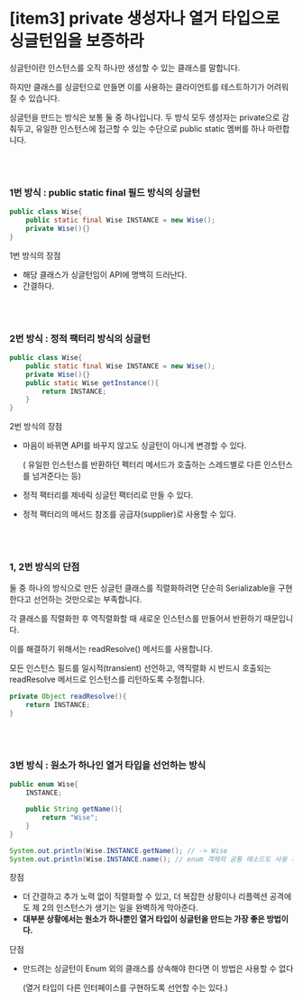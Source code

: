 # [item3] private 생성자나 열거 타입으로 싱글턴임을 보증하라



싱글턴이란 인스턴스를 오직 하나만 생성할 수 있는 클래스를 말합니다.

하지만 클래스를 싱글턴으로 만들면 이를 사용하는 클라이언트를 테스트하기가 어려워 질 수 있습니다.

싱글턴을 만드는 방식은 보통 둘 중 하나입니다. 두 방식 모두 생성자는 private으로 감춰두고, 유일한 인스턴스에 접근할 수 있는 수단으로 public static 멤버를 하나 마련합니다.

<br>
<br>

### 1번 방식 : public static final 필드 방식의 싱글턴

```java
public class Wise{
	public static final Wise INSTANCE = new Wise();
	private Wise(){}
}
```

1번 방식의 장점

- 해당 클래스가 싱글턴임이 API에 명백히 드러난다.
- 간결하다.

<br>
<br>

### 2번 방식 : 정적 팩터리 방식의 싱글턴

```java
public class Wise{
	public static final Wise INSTANCE = new Wise();
	private Wise(){}
	public static Wise getInstance(){
		return INSTANCE;
	}
}
```

2번 방식의 장점

- 마음이 바뀌면 API를 바꾸지 않고도 싱글턴이 아니게 변경할 수 있다.
    
    ( 유일한 인스턴스를 반환하던 펙터리 메서드가 호출하는 스레드별로 다른 인스턴스를 넘겨준다는 등)
    
- 정적 팩터리를 제네릭 싱글턴 팩터리로 만들 수 있다.
- 정적 팩터리의 메서드 참조를 공급자(supplier)로 사용할 수 있다.

<br>
<br>

### 1, 2번 방식의 단점

둘 중 하나의 방식으로 만든 싱글턴 클래스를 직렬화하려면 단순히 Serializable을 구현한다고 선언하는 것만으로는 부족합니다. 

각 클래스를 직렬화한 후 역직렬화할 때 새로운 인스턴스를 만들어서 반환하기 때문입니다.

이를 해결하기 위해서는 readResolve() 메서드를 사용합니다.

모든 인스턴스 필드를 일시적(transient) 선언하고, 역직렬화 시 반드시 호출되는 readResolve 메서드로 인스턴스를 리턴하도록 수정합니다.

```java
private Object readResolve(){
	return INSTANCE;
}
```

<br>
<br>

### 3번 방식 : 원소가 하나인 열거 타입을 선언하는 방식

```java
public enum Wise{
	INSTANCE;

	public String getName(){
		return "Wise";
	}
}
```

```java
System.out.println(Wise.INSTANCE.getName(); // -> Wise
System.out.println(Wise.INSTANCE.name(); // enum 객체의 공통 메소드도 사용 가능 -> INSTANCE
```

장점

- 더 간결하고 추가 노력 없이 직렬화할 수 있고, 더 복잡한 상황이나 리플렉션 공격에도 제 2의 인스턴스가 생기는 일을 완벽하게 막아준다.
- **대부분 상황에서는 원소가 하나뿐인 열거 타입이 싱글턴을 만드는 가장 좋은 방법이다.**

단점

- 만드려는 싱글턴이 Enum 외의 클래스를 상속해야 한다면 이 방법은 사용할 수 없다
    
    (열거 타입이 다른 인터페이스를 구현하도록 선언할 수는 있다.)
